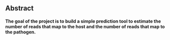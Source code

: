 ## Abstract

#### The goal of the project is to build a simple prediction tool to estimate the number of reads that map to the host and the number of reads that map to the pathogen. 

<!---
<div>
###A title using myStyle.css {.bigbaseline}
</div>

# Big chapter 1
## chapter A
## chapter B
# Big chapter 2
## chapter A

--->
